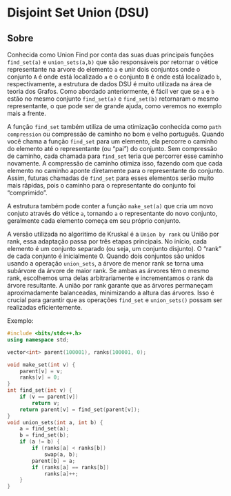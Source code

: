 # Disjoint Set Union (DSU)

## Sobre

Conhecida como Union Find por conta das suas duas principais funções ``find_set(a)`` e ``union_sets(a,b)`` que são responsáveis por retornar o vétice representante na arvore do elemento ``a`` e unir dois conjuntos onde o conjunto ``A`` é onde está localizado ``a`` e o conjunto ``B`` é onde está localizado ``b``, respectivamente, a estrutura de dados DSU é muito utilizada na área de teoria dos Grafos. Como abordado anteriormente, é fácil ver que se ``a`` e ``b`` estão no mesmo conjunto ``find_set(a)`` e ``find_set(b)`` retornaram o mesmo representante, o que pode ser de grande ajuda, como veremos no exemplo mais a frente.

A função ``find_set`` também utiliza de uma otimização conhecida como ``path compression`` ou compressão de caminho no bom e velho português. Quando você chama a função ``find_set`` para um elemento, ela percorre o caminho do elemento até o representante (ou “pai”) do conjunto. Sem compressão de caminho, cada chamada para ``find_set`` teria que percorrer esse caminho novamente. A compressão de caminho otimiza isso, fazendo com que cada elemento no caminho aponte diretamente para o representante do conjunto. Assim, futuras chamadas de ``find_set`` para esses elementos serão muito mais rápidas, pois o caminho para o representante do conjunto foi “comprimido”.

A estrutura também pode conter a função ``make_set(a)`` que cria um novo conjuto através do vétice ``a``, tornando ``a`` o representante do novo conjunto, geralmente cada elemento começa em seu próprio conjunto.

A versão utilizada no algoritimo de Kruskal é a ``Union by rank`` ou União por rank, essa adaptação passa por três etapas principais. No início, cada elemento é um conjunto separado (ou seja, um conjunto disjunto). O “rank” de cada conjunto é inicialmente 0. Quando dois conjuntos são unidos usando a operação ``union_sets``, a árvore de menor rank se torna uma subárvore da árvore de maior rank. Se ambas as árvores têm o mesmo rank, escolhemos uma delas arbitrariamente e incrementamos o rank da árvore resultante. A união por rank garante que as árvores permaneçam aproximadamente balanceadas, minimizando a altura das árvores. Isso é crucial para garantir que as operações ``find_set`` e ``union_sets()`` possam ser realizadas eficientemente.

Exemplo:
```c++
#include <bits/stdc++.h>
using namespace std;

vector<int> parent(100001), ranks(100001, 0);

void make_set(int v) {
    parent[v] = v;
    ranks[v] = 0;
}
int find_set(int v) {
    if (v == parent[v])
        return v;
    return parent[v] = find_set(parent[v]);
}
void union_sets(int a, int b) {
    a = find_set(a);
    b = find_set(b);
    if (a != b) {
        if (ranks[a] < ranks[b])
            swap(a, b);
        parent[b] = a;
        if (ranks[a] == ranks[b])
            ranks[a]++;
    }
}
